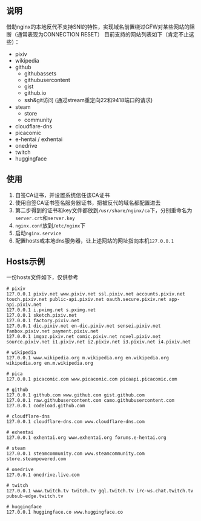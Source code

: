 ## 说明
借助nginx的本地反代不支持SNI的特性，实现域名前置绕过GFW对某些网站的阻断（通常表现为CONNECTION RESET）
目前支持的网站列表如下（肯定不止这些）：
+ pixiv
+ wikipedia
+ github
    + githubassets
    + githubusercontent
    + gist
    + github.io
    + ssh&git访问 (通过stream重定向22和9418端口的请求)
+ steam
    + store
    + community
+ cloudflare-dns
+ picacomic
+ e-hentai / exhentai
+ onedrive
+ twitch
+ huggingface

## 使用
1. 自签CA证书，并设置系统信任该CA证书
2. 使用自签CA证书签名服务器证书，把被反代的域名都配置进去
3. 第二步得到的证书和key文件都放到`/usr/share/nginx/ca`下，分别重命名为`server.crt`和`server.key`
4. `nginx.conf`放到`/etc/nginx`下
5. 启动`nginx.service`
6. 配置hosts或本地dns服务器，让上述网站的网址指向本机`127.0.0.1`

## Hosts示例
一份hosts文件如下，仅供参考
```hosts
# pixiv
127.0.0.1 pixiv.net www.pixiv.net ssl.pixiv.net accounts.pixiv.net touch.pixiv.net public-api.pixiv.net oauth.secure.pixiv.net app-api.pixiv.net
127.0.0.1 i.pximg.net s.pximg.net
127.0.0.1 sketch.pixiv.net
127.0.0.1 factory.pixiv.net
127.0.0.1 dic.pixiv.net en-dic.pixiv.net sensei.pixiv.net fanbox.pixiv.net payment.pixiv.net
127.0.0.1 imgaz.pixiv.net comic.pixiv.net novel.pixiv.net source.pixiv.net i1.pixiv.net i2.pixiv.net i3.pixiv.net i4.pixiv.net

# wikipedia
127.0.0.1 www.wikipedia.org m.wikipedia.org en.wikipedia.org wikipedia.org en.m.wikipedia.org

# pica
127.0.0.1 picacomic.com www.picacomic.com picaapi.picacomic.com

# github
127.0.0.1 github.com www.github.com gist.github.com
127.0.0.1 raw.githubusercontent.com camo.githubusercontent.com
127.0.0.1 codeload.github.com

# cloudflare-dns
127.0.0.1 cloudflare-dns.com www.cloudflare-dns.com

# exhentai
127.0.0.1 exhentai.org www.exhentai.org forums.e-hentai.org

# steam
127.0.0.1 steamcommunity.com www.steamcommunity.com store.steampowered.com

# onedrive
127.0.0.1 onedrive.live.com

# twitch
127.0.0.1 www.twitch.tv twitch.tv gql.twitch.tv irc-ws.chat.twitch.tv pubsub-edge.twitch.tv

# huggingface
127.0.0.1 huggingface.co www.huggingface.co
```

